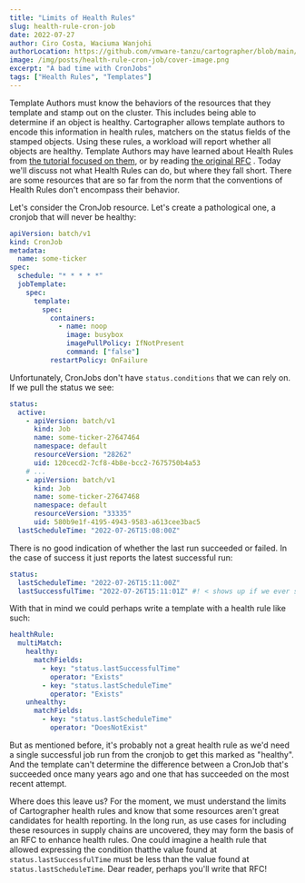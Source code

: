 ```yaml
---
title: "Limits of Health Rules"
slug: health-rule-cron-job
date: 2022-07-27
author: Ciro Costa, Waciuma Wanjohi
authorLocation: https://github.com/vmware-tanzu/cartographer/blob/main/MAINTAINERS.md
image: /img/posts/health-rule-cron-job/cover-image.png
excerpt: "A bad time with CronJobs"
tags: ["Health Rules", "Templates"]
---
```


Template Authors must know the behaviors of the resources that they template and stamp out on the cluster. This includes
being able to determine if an object is healthy. Cartographer allows template authors to encode this information in
health rules, matchers on the status fields of the stamped objects. Using these rules, a workload will report whether
all objects are healthy. Template Authors may have learned about Health Rules from
[the tutorial focused on them](https://cartographer.sh/docs/v0.4.0/tutorials/determining-health/), or by reading
[the original RFC](https://github.com/vmware-tanzu/cartographer/blob/rfc-resources-report-status/rfc/rfc-0000-allow-resources-to-report-status.md)
. Today we'll discuss not what Health Rules can do, but where they fall short. There are some resources that are so far
from the norm that the conventions of Health Rules don't encompass their behavior.

Let's consider the CronJob resource. Let's create a pathological one, a cronjob that will never be healthy:

```yaml
apiVersion: batch/v1
kind: CronJob
metadata:
  name: some-ticker
spec:
  schedule: "* * * * *"
  jobTemplate:
    spec:
      template:
        spec:
          containers:
            - name: noop
              image: busybox
              imagePullPolicy: IfNotPresent
              command: ["false"]
          restartPolicy: OnFailure
```

Unfortunately, CronJobs don't have `status.conditions` that we can rely on. If we pull the status we see:

```yaml
status:
  active:
    - apiVersion: batch/v1
      kind: Job
      name: some-ticker-27647464
      namespace: default
      resourceVersion: "28262"
      uid: 120cecd2-7cf8-4b8e-bcc2-7675750b4a53
    # ...
    - apiVersion: batch/v1
      kind: Job
      name: some-ticker-27647468
      namespace: default
      resourceVersion: "33335"
      uid: 580b9e1f-4195-4943-9583-a613cee3bac5
  lastScheduleTime: "2022-07-26T15:08:00Z"
```

There is no good indication of whether the last run succeeded or failed. In the case of success it just reports the
latest successful run:

```yaml
status:
  lastScheduleTime: "2022-07-26T15:11:00Z"
  lastSuccessfulTime: "2022-07-26T15:11:01Z" #! < shows up if we ever succeed
```

With that in mind we could perhaps write a template with a health rule like such:

```yaml
healthRule:
  multiMatch:
    healthy:
      matchFields:
        - key: "status.lastSuccessfulTime"
          operator: "Exists"
        - key: "status.lastScheduleTime"
          operator: "Exists"
    unhealthy:
      matchFields:
        - key: "status.lastScheduleTime"
          operator: "DoesNotExist"
```

But as mentioned before, it's probably not a great health rule as we'd need a single successful job run from the cronjob
to get this marked as "healthy". And the template can't determine the difference between a CronJob that's succeeded once
many years ago and one that has succeeded on the most recent attempt.

Where does this leave us? For the moment, we must understand the limits of Cartographer health rules and know that some
resources aren't great candidates for health reporting. In the long run, as use cases for including these resources in
supply chains are uncovered, they may form the basis of an RFC to enhance health rules. One could imagine a health rule
that allowed expressing the condition thatthe value found at `status.lastSuccessfulTime` must be less than the value
found at `status.lastScheduleTime`. Dear reader, perhaps you'll write that RFC!
